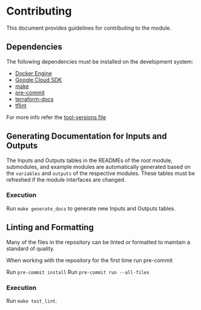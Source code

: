 # Contributing

This document provides guidelines for contributing to the module.

## Dependencies

The following dependencies must be installed on the development system:

- [Docker Engine][docker-engine]
- [Google Cloud SDK][google-cloud-sdk]
- [make]
- [pre-commit]
- [terraform-docs]
- [tflint]

For more info refer the [tool-versions file](.tool-versions)

## Generating Documentation for Inputs and Outputs

The Inputs and Outputs tables in the READMEs of the root module,
submodules, and example modules are automatically generated based on
the `variables` and `outputs` of the respective modules. These tables
must be refreshed if the module interfaces are changed.

### Execution

Run `make generate_docs` to generate new Inputs and Outputs tables.

## Linting and Formatting

Many of the files in the repository can be linted or formatted to
maintain a standard of quality.

When working with the repository for the first time run pre-commit

Run `pre-commit install`
Run `pre-commit run --all-files`

### Execution

Run `make test_lint`.

[docker-engine]: https://www.docker.com/products/docker-engine
[google-cloud-sdk]: https://cloud.google.com/sdk/install
[make]: https://en.wikipedia.org/wiki/Make_(software)
[pre-commit]: https://pre-commit.com/
[terraform-docs]: https://github.com/segmentio/terraform-docs
[tflint]: https://github.com/terraform-linters/tflint

